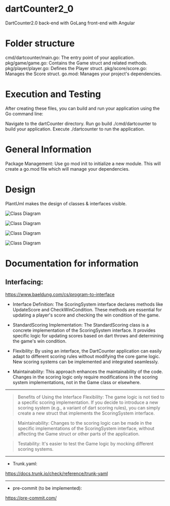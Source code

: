 # dartCounter2_0
DartCounter2.0 back-end with GoLang front-end with Angular

# Folder structure
cmd/dartcounter/main.go: The entry point of your application.
pkg/game/game.go: Contains the Game struct and related methods.
pkg/player/player.go: Defines the Player struct.
pkg/score/score.go: Manages the Score struct.
go.mod: Manages your project's dependencies.

# Execution and Testing
After creating these files, you can build and run your application using the Go command line:

Navigate to the dartCounter directory.
Run go build ./cmd/dartcounter to build your application.
Execute ./dartcounter to run the application.

# General Information
Package Management: Use go mod init <module-name> to initialize a new module. This will create a go.mod file which will manage your dependencies.

# Design
PlantUml makes the design of classes & interfaces visible. 

![Class Diagram]('https://www.plantuml.com/plantuml/png/nL8zJyCm4DtzAsvCHLC9HgkAYZgmC205n6pYex58pf7lAbGL_Zjnug8aC28n9Nu-lu-dsx6O8CUsKLLZcE7Ej0Xd1G2GGzUO4uPh3G_3pmozMQ1S-U3eK9vOiDLGJe_3o1MKKIeAPAk4F7NM2CPPp4RQ2-jw84GDZkGolQ-nUdjsjFTadJXFsKh3Y_SD6bAVAYKOttzde5vFzzBHpGXDc1CWTV3lhE7UiMnxk4Y2jzO-ngjiuYKAzLyChwR2UKmu_r6iHU_hPUM_n8xbaZN19aV_v6LOdpouGorviMX7mv6HeL1pUFknsVnmhy6rNOCjah3Q8TcueLy0')

![Class Diagram](https://www.plantuml.com/plantuml/png/nL8zJyCm4DtzAsvCHLC9HgkAYZgmC205n6pYex58pf7lAbGL_ZjEug8aC2AH9Sdp-NqytOx513csZQeQmmntfaKuAuXF3brZJXYkDJmC7pFqPe5ovOEZGtbYmLP3EVqTHgwWxALwWMoLaAVE6i5-5hEHziAw7WXHWoEvJEzhhDwU7UqzMIVEKxRIyE9zWuRKfneJfFlV6IZgwIZTkncX2NC2f0x-dJNSEvPjX8iaU6ljOt-KJRr4eVZ6y6egdCU4yn_5MlI-NbR-M-nOBbaJR7BqJrw6zSc3EzII5ujsD1mP6GerXxSVcyqFzz5KspNO8Wch7PAD6_e5)

![Class Diagram](http://www.plantuml.com/plantuml/proxy?src=https://raw.githubusercontent.com/mirno/dartCounter2_0/f_interfaces/diagram.puml)

![Class Diagram](https://www.plantuml.com/plantuml/png/nL8zJyCm4DtzAsvCHLC9HgkAYZgmC205n6pYex58pf7lAbGL_Zjnug8aC28n9Nu-lu-dsx6O8CUsKLLZcE7Ej0Xd1G2GGzUO4uPh3G_3pmozMQ1S-U3eK9vOiDLGJe_3o1MKKIeAPAk4F7NM2CPPp4RQ2-jw84GDZkGolQ-nUdjsjFTadJXFsKh3Y_SD6bAVAYKOttzde5vFzzBHpGXDc1CWTV3lhE7UiMnxk4Y2jzO-ngjiuYKAzLyChwR2UKmu_r6iHU_hPUM_n8xbaZN19aV_v6LOdpouGorviMX7mv6HeL1pUFknsVnmhy6rNOCjah3Q8TcueLy0)


# Documentation for information
##  Interfacing:
 https://www.baeldung.com/cs/program-to-interface

- Interface Definition: The ScoringSystem interface declares methods like UpdateScore and CheckWinCondition. These methods are essential for updating a player's score and checking the win condition of the game.

- StandardScoring Implementation: The StandardScoring class is a concrete implementation of the ScoringSystem interface. It provides specific logic for updating scores based on dart throws and determining the game's win condition.

- Flexibility: By using an interface, the DartCounter application can easily adapt to different scoring rules without modifying the core game logic. New scoring systems can be implemented and integrated seamlessly.

- Maintainability: This approach enhances the maintainability of the code. Changes in the scoring logic only require modifications in the scoring system implementations, not in the Game class or elsewhere.

---
> Benefits of Using the Interface
Flexibility: The game logic is not tied to a specific scoring implementation. If you decide to introduce a new scoring system (e.g., a variant of dart scoring rules), you can simply create a new struct that implements the ScoringSystem interface.

> Maintainability: Changes to the scoring logic can be made in the specific implementations of the ScoringSystem interface, without affecting the Game struct or other parts of the application.

> Testability: It's easier to test the Game logic by mocking different scoring systems.

---

- Trunk.yaml:

https://docs.trunk.io/check/reference/trunk-yaml

---

-  pre-commit (to be implemented):

https://pre-commit.com/